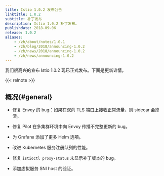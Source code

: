 ```yaml
---
title: Istio 1.0.2 发布公告
linktitle: 1.0.2
subtitle: 补丁发布
description: Istio 1.0.2 补丁发布。
publishdate: 2018-09-06
release: 1.0.2
aliases:
    - /zh/about/notes/1.0.1
    - /zh/blog/2018/announcing-1.0.2
    - /zh/news/2018/announcing-1.0.2
    - /zh/news/announcing-1.0.2
---
```


我们很高兴的宣布 Istio 1.0.2 现已正式发布。下面是更新详情。

{{< relnote >}}

## 概况{#general}

- 修复 Envoy 的 bug：如果在双向 TLS 端口上接收正常流量，则 sidecar 会崩溃。

- 修复 Pilot 在多集群环境中向 Envoy 传播不完整更新的 bug。

- 为 Grafana 添加了更多 Helm 选项。

- 改进 Kubernetes 服务注册队列的性能。

- 修复 `istioctl proxy-status` 未显示补丁版本的 bug。

- 添加虚拟服务 SNI host 的验证。
